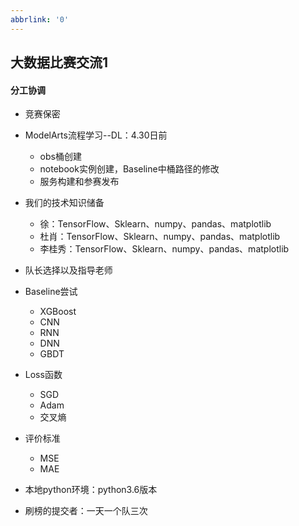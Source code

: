```yaml
---
abbrlink: '0'
---
```

## 大数据比赛交流1

#### 分工协调

- 竞赛保密
- ModelArts流程学习--DL：4.30日前
  - obs桶创建
  - notebook实例创建，Baseline中桶路径的修改
  - 服务构建和参赛发布
- 我们的技术知识储备
  - 徐：TensorFlow、Sklearn、numpy、pandas、matplotlib
  - 杜肖：TensorFlow、Sklearn、numpy、pandas、matplotlib
  - 李桂秀：TensorFlow、Sklearn、numpy、pandas、matplotlib
- 队长选择以及指导老师
- Baseline尝试
  - XGBoost
  - CNN
  - RNN
  - DNN
  - GBDT
- Loss函数
  - SGD
  - Adam
  - 交叉熵
- 评价标准
  - MSE
  - MAE

- 本地python环境：python3.6版本
- 刷榜的提交者：一天一个队三次